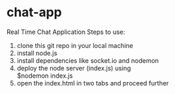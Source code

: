 # chat-app
Real Time Chat Application
Steps to use:
1. clone this git repo in your local machine
2. install node.js
3. install dependencies like socket.io and nodemon
4. deploy the node server (index.js) using  
    $nodemon index.js
5. open the index.html in two tabs and proceed further
